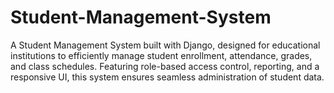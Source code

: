 # Student-Management-System
A Student Management System built with Django, designed for educational institutions to efficiently manage student enrollment, attendance, grades, and class schedules. Featuring role-based access control, reporting, and a responsive UI, this system ensures seamless administration of student data. 
